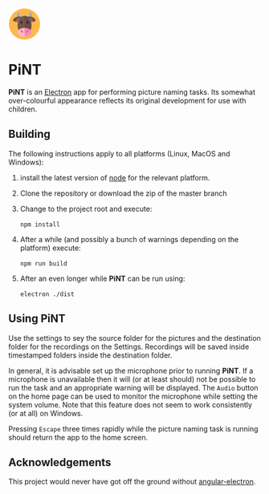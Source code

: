 ![PiNT logo](./logo-pint.png)
# PiNT

**PiNT** is an [Electron](https://electron.atom.io/)
app for performing picture naming tasks.
Its somewhat over-colourful appearance reflects its original
development for use with children.

## Building

The following instructions apply to all platforms (Linux, MacOS and Windows):

1. install the latest version of [node](https://nodejs.org/en/)
for the relevant platform.

2. Clone the repository or download the zip of the master branch

3. Change to the project root and execute:
    ```
    npm install
    ```
4. After a while (and possibly a bunch of warnings depending on the platform)
execute:
    ```
    npm run build
    ```
5. After an even longer while **PiNT** can be run using:

    ```
    electron ./dist
    ```

## Using PiNT

Use the settings to sey the source folder for the pictures
and the destination folder for the recordings on the Settings.
Recordings will be saved
inside timestamped folders inside the destination folder.

In general, it is advisable set up the microphone prior to
running **PiNT**.
If a microphone is unavailable then it will (or at least should)
not be possible to run the task and an appropriate warning
will be displayed.
The `Audio` button on the home page can be used to monitor
the microphone while setting the system volume.
Note that this feature does not seem to work consistently
(or at all) on Windows.

Pressing `Escape` three times rapidly while the
picture naming task is running should return the app
to the home screen.

## Acknowledgements

This project would never have got off the ground without
[angular-electron](https://github.com/maximegris/angular-electron).
